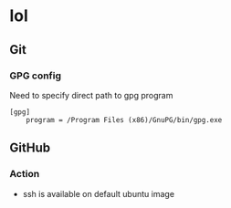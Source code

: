 # lol

## Git

### GPG config

Need to specify direct path to gpg program

```.gitconfig
[gpg]
	program = /Program Files (x86)/GnuPG/bin/gpg.exe
```

## GitHub

### Action

-  ssh is available on default ubuntu image
